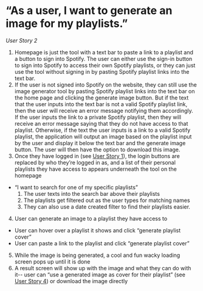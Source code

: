 # “As a user, I want to generate an image for my playlists.”

*User Story 2* 

1. Homepage is just the tool with a text bar to paste a link to a playlist and a button to sign into Spotify. The user can either use the sign-in button to sign into Spotify to access their own Spotify playlists, or they can just use the tool without signing in by pasting Spotify playlist links into the text bar. 
2. If the user is not signed into Spotify on the website, they can still use the image generator tool by pasting Spotify playlist links into the text bar on the home page and clicking the generate image button. But if the text that the user inputs into the text bar is not a valid Spotify playlist link, then the user will receive an error message notifying them accordingly. If the user inputs the link to a private Spotify playlist, then they will receive an error message saying that they do not have access to that playlist. Otherwise, if the text the user inputs is a link to a valid Spotify playlist, the application will output an image based on the playlist input by the user and display it below the text bar and the generate image button. The user will then have the option to download this image. 
3. Once they have logged in (see [User Story 1](1-I-want-to-log-in.md)), the login buttons are replaced by who they’re logged in as, and a list of their personal playlists they have access to appears underneath the tool on the homepage 
  * “I want to search for one of my specific playlists”
    1. The user texts into the search bar above their playlists
    2. The playlists get filtered out as the user types for matching names
    3. They can also use a date created filter to find their playlists easier.
4. User can generate an image to a playlist they have access to
  * User can hover over a playlist it shows and click “generate playlist cover” 
  * User can paste a link to the playlist and click “generate playlist cover”
5. While the image is being generated, a cool and fun wacky loading screen pops up until it is done
6. A result screen will show up with the image and what they can do with it-- user can “use a generated image as cover for their playlist” (see [User Story 4](4-I-want-to-see-images-I-have-generated.md)) or download the image directly 
